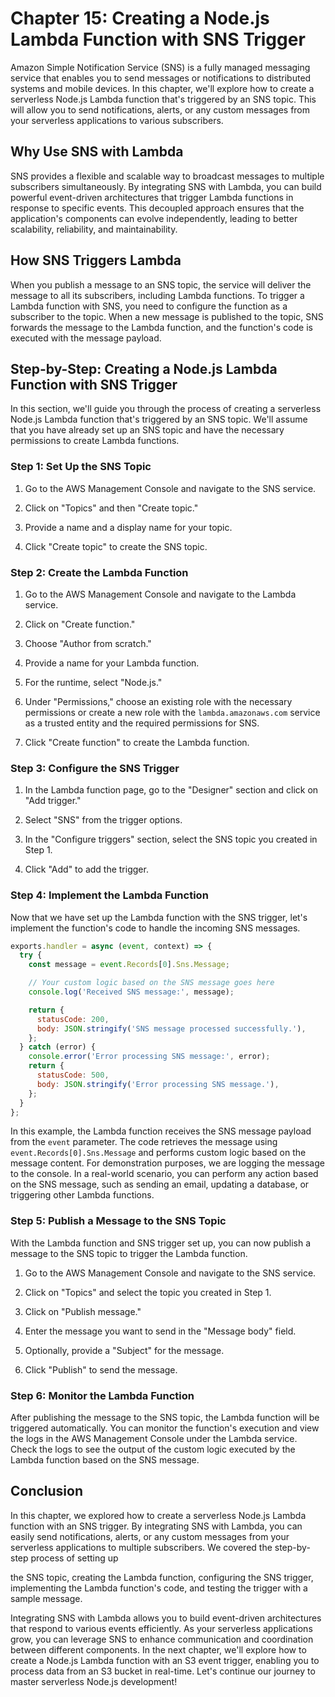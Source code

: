 # Chapter 15: Creating a Node.js Lambda Function with SNS Trigger

Amazon Simple Notification Service (SNS) is a fully managed messaging service that enables you to send messages or notifications to distributed systems and mobile devices. In this chapter, we'll explore how to create a serverless Node.js Lambda function that's triggered by an SNS topic. This will allow you to send notifications, alerts, or any custom messages from your serverless applications to various subscribers.

## Why Use SNS with Lambda

SNS provides a flexible and scalable way to broadcast messages to multiple subscribers simultaneously. By integrating SNS with Lambda, you can build powerful event-driven architectures that trigger Lambda functions in response to specific events. This decoupled approach ensures that the application's components can evolve independently, leading to better scalability, reliability, and maintainability.

## How SNS Triggers Lambda

When you publish a message to an SNS topic, the service will deliver the message to all its subscribers, including Lambda functions. To trigger a Lambda function with SNS, you need to configure the function as a subscriber to the topic. When a new message is published to the topic, SNS forwards the message to the Lambda function, and the function's code is executed with the message payload.

## Step-by-Step: Creating a Node.js Lambda Function with SNS Trigger

In this section, we'll guide you through the process of creating a serverless Node.js Lambda function that's triggered by an SNS topic. We'll assume that you have already set up an SNS topic and have the necessary permissions to create Lambda functions.

### Step 1: Set Up the SNS Topic

1. Go to the AWS Management Console and navigate to the SNS service.

2. Click on "Topics" and then "Create topic."

3. Provide a name and a display name for your topic.

4. Click "Create topic" to create the SNS topic.

### Step 2: Create the Lambda Function

1. Go to the AWS Management Console and navigate to the Lambda service.

2. Click on "Create function."

3. Choose "Author from scratch."

4. Provide a name for your Lambda function.

5. For the runtime, select "Node.js."

6. Under "Permissions," choose an existing role with the necessary permissions or create a new role with the `lambda.amazonaws.com` service as a trusted entity and the required permissions for SNS.

7. Click "Create function" to create the Lambda function.

### Step 3: Configure the SNS Trigger

1. In the Lambda function page, go to the "Designer" section and click on "Add trigger."

2. Select "SNS" from the trigger options.

3. In the "Configure triggers" section, select the SNS topic you created in Step 1.

4. Click "Add" to add the trigger.

### Step 4: Implement the Lambda Function

Now that we have set up the Lambda function with the SNS trigger, let's implement the function's code to handle the incoming SNS messages.

```javascript
exports.handler = async (event, context) => {
  try {
    const message = event.Records[0].Sns.Message;

    // Your custom logic based on the SNS message goes here
    console.log('Received SNS message:', message);

    return {
      statusCode: 200,
      body: JSON.stringify('SNS message processed successfully.'),
    };
  } catch (error) {
    console.error('Error processing SNS message:', error);
    return {
      statusCode: 500,
      body: JSON.stringify('Error processing SNS message.'),
    };
  }
};
```

In this example, the Lambda function receives the SNS message payload from the `event` parameter. The code retrieves the message using `event.Records[0].Sns.Message` and performs custom logic based on the message content. For demonstration purposes, we are logging the message to the console. In a real-world scenario, you can perform any action based on the SNS message, such as sending an email, updating a database, or triggering other Lambda functions.

### Step 5: Publish a Message to the SNS Topic

With the Lambda function and SNS trigger set up, you can now publish a message to the SNS topic to trigger the Lambda function.

1. Go to the AWS Management Console and navigate to the SNS service.

2. Click on "Topics" and select the topic you created in Step 1.

3. Click on "Publish message."

4. Enter the message you want to send in the "Message body" field.

5. Optionally, provide a "Subject" for the message.

6. Click "Publish" to send the message.

### Step 6: Monitor the Lambda Function

After publishing the message to the SNS topic, the Lambda function will be triggered automatically. You can monitor the function's execution and view the logs in the AWS Management Console under the Lambda service. Check the logs to see the output of the custom logic executed by the Lambda function based on the SNS message.

## Conclusion

In this chapter, we explored how to create a serverless Node.js Lambda function with an SNS trigger. By integrating SNS with Lambda, you can easily send notifications, alerts, or any custom messages from your serverless applications to multiple subscribers. We covered the step-by-step process of setting up

 the SNS topic, creating the Lambda function, configuring the SNS trigger, implementing the Lambda function's code, and testing the trigger with a sample message.

Integrating SNS with Lambda allows you to build event-driven architectures that respond to various events efficiently. As your serverless applications grow, you can leverage SNS to enhance communication and coordination between different components. In the next chapter, we'll explore how to create a Node.js Lambda function with an S3 event trigger, enabling you to process data from an S3 bucket in real-time. Let's continue our journey to master serverless Node.js development!
